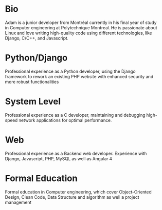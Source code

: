 # Bio
Adam is a junior developer from Montréal currently in his final year
of study in Computer engineering at Polytechnique Montreal. He is
passionate about Linux and love writing high-quality code using
different technologies, like Django, C/C++, and Javascript.

# Python/Django
Professional experience as a Python developer, using the Django
framework to rework an existing PHP website with enhanced security and
more robust functionalities

# System Level
Professional experience as a C developer, maintaining and debugging
high-speed network applications for optimal performance.

# Web
Professional experience as a Backend web developer. Experience with
Django, Javascript, PHP, MySQL as well as Angular 4

# Formal Education
Formal education in Computer engineering, which cover Object-Oriented
Design, Clean Code, Data Structure and algorithm as well a project
management

